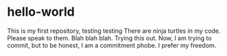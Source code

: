 # hello-world
This is my first repository, testing testing
There are ninja turtles in my code. Please speak to them. Blah blah blah. Trying this out.
Now, I am trying to commit, but to be honest, I am a commitment phobe. I prefer my freedom.
